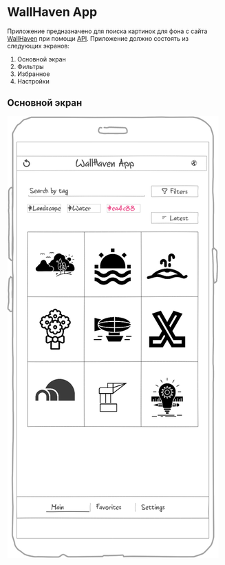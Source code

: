 # WallHaven App
Приложение предназначено для поиска картинок для фона с сайта [WallHaven](https://wallhaven.cc) при помощи [API](https://wallhaven.cc/help/api). Приложение должно состоять из следующих экранов:
1. Основной экран
2. Фильтры
3. Избранное
4. Настройки

## Основной экран

![](/assets/mockup/screen-main.png?width=100)


